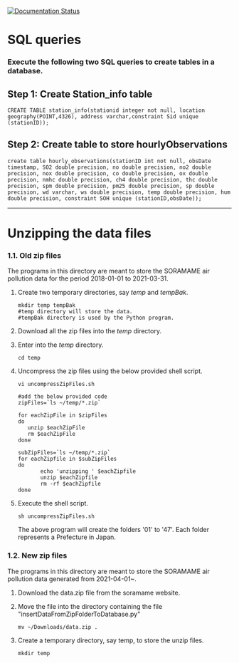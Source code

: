 [![Documentation Status](https://readthedocs.org/projects/japan/badge/?version=latest)](https://japan.readthedocs.io/en/latest/?badge=latest)



# SQL queries

### Execute the following two SQL queries to create tables in a database.

## Step 1: Create Station_info table

    CREATE TABLE station_info(stationid integer not null, location geography(POINT,4326), address varchar,constraint Sid unique (stationID));

## Step 2: Create table to store hourlyObservations

    create table hourly_observations(stationID int not null, obsDate timestamp, SO2 double precision, no double precision, no2 double precision, nox double precision, co double precision, ox double precision, nmhc double precision, ch4 double precision, thc double precision, spm double precision, pm25 double precision, sp double precision, wd varchar, ws double precision, temp double precision, hum double precision, constraint SOH unique (stationID,obsDate));


***

# Unzipping the data files

### 1.1. Old zip files

The programs in this directory are meant to store the SORAMAME air pollution data for the period 2018-01-01 to 2021-03-31.


1. Create two temporary directories, say _temp_ and _tempBak_.

       mkdir temp tempBak 
       #temp directory will store the data.
       #tempBak directory is used by the Python program. 
2. Download all the zip files into the _temp_ directory.
3. Enter into the _temp_ directory.
 
       cd temp

4. Uncompress the zip files using the below provided shell script. 

       vi uncompressZipFiles.sh
      
       #add the below provided code
       zipFiles=`ls ~/temp/*.zip`

       for eachZipFile in $zipFiles
       do
          unzip $eachZipFile
          rm $eachZipFile
       done
    
       subZipFiles=`ls ~/temp/*.zip`
       for eachZipfile in $subZipFiles
       do
              echo 'unzipping ' $eachZipfile
              unzip $eachZipfile
              rm -rf $eachZipfile
       done

5.  Execute the shell script.  

        sh uncompressZipFiles.sh

    The above program will create the folders '01' to '47'. Each folder represents a Prefecture in Japan.  


### 1.2. New zip files

The programs in this directory are meant to store the SORAMAME air pollution data generated from 2021-04-01~.


1. Download the data.zip file from the soramame website.
2. Move the file into the directory containing the file "insertDataFromZipFolderToDatabase.py"

       mv ~/Downloads/data.zip .

3. Create a temporary directory, say temp, to store the unzip files. 
   
       mkdir temp
